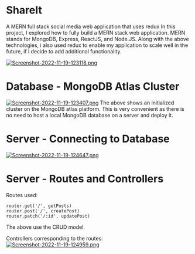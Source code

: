 # ShareIt
A MERN full stack social media web application that uses redux
In this project, I explored how to fully build a MERN stack web application.
MERN stands for MongoDB, Express, ReactJS, and Node.JS.
Along with the above technologies, i also used redux to enable my application to scale well in the future, if i decide to add additional functionality.

[![Screenshot-2022-11-19-123118.png](https://i.postimg.cc/XqZcVDZd/Screenshot-2022-11-19-123118.png)](https://postimg.cc/GTCsKKxm)

# Database - MongoDB Atlas Cluster
[![Screenshot-2022-11-19-123407.png](https://i.postimg.cc/k4SKzRLv/Screenshot-2022-11-19-123407.png)](https://postimg.cc/xJ0Xb8fX)
The above shows an initialized cluster on the MongoDB atlas platform. This is very convenient as there is no need to host a local MongoDB database on a server and deploy it.

# Server - Connecting to Database
[![Screenshot-2022-11-19-124647.png](https://i.postimg.cc/PxN2xMNb/Screenshot-2022-11-19-124647.png)](https://postimg.cc/tZQhvW37)

# Server - Routes and Controllers
Routes used:
```
router.get('/', getPosts)
router.post('/', createPost)
router.patch('/:id', updatePost)
```
The above use the CRUD model.

Controllers corresponding to the routes:
[![Screenshot-2022-11-19-124959.png](https://i.postimg.cc/VLs5bHzc/Screenshot-2022-11-19-124959.png)](https://postimg.cc/8s3T24Fy)



